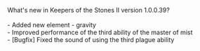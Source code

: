 What's new in Keepers of the Stones II version 1.0.0.39?<br/>
<br />- Added new element - gravity
<br />- Improved performance of the third ability of the master of mist
<br />- [Bugfix] Fixed the sound of using the third plague ability